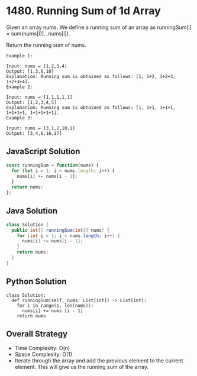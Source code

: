 # 1480. Running Sum of 1d Array

Given an array nums. We define a running sum of an array as runningSum[i] = sum(nums[0]…nums[i]).

Return the running sum of nums.
 
```
Example 1:

Input: nums = [1,2,3,4]
Output: [1,3,6,10]
Explanation: Running sum is obtained as follows: [1, 1+2, 1+2+3, 1+2+3+4].
Example 2:

Input: nums = [1,1,1,1,1]
Output: [1,2,3,4,5]
Explanation: Running sum is obtained as follows: [1, 1+1, 1+1+1, 1+1+1+1, 1+1+1+1+1].
Example 3:

Input: nums = [3,1,2,10,1]
Output: [3,4,6,16,17]
```

## JavaScript Solution
```js
const runningSum = function(nums) {
  for (let i = 1; i < nums.length; i++) {
    nums[i] += nums[i - 1];
  }
  return nums;
};
```

## Java Solution
```java
class Solution {
  public int[] runningSum(int[] nums) {
    for (int i = 1; i < nums.length; i++) {
      nums[i] += nums[i - 1];
    }
    return nums;
  }
}
```

## Python Solution
```py3
class Solution:
  def runningSum(self, nums: List[int]) -> List[int]:
    for i in range(1, len(nums)):
      nums[i] += nums [i - 1]
    return nums
```

## Overall Strategy
- Time Complexity: O(n)
- Space Complexity: O(1)
- Iterate through the array and add the previous element to the current element. This will give us the running sum of the array.